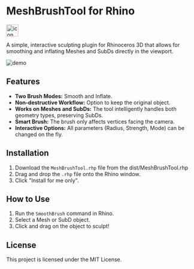 # MeshBrushTool for Rhino
<img width="32" height="32" alt="icon" src="https://github.com/user-attachments/assets/59637462-b743-42d4-b0ef-f7ef247d5c99" />

A simple, interactive sculpting plugin for Rhinoceros 3D that allows for smoothing and inflating Meshes and SubDs directly in the viewport.

![demo](https://github.com/user-attachments/assets/a7c09688-e155-422c-a06c-76df63e83925)


## Features
- **Two Brush Modes:** Smooth and Inflate.
- **Non-destructive Workflow:** Option to keep the original object.
- **Works on Meshes and SubDs:** The tool intelligently handles both geometry types, preserving SubDs.
- **Smart Brush:** The brush only affects vertices facing the camera.
- **Interactive Options:** All parameters (Radius, Strength, Mode) can be changed on the fly.

## Installation
1. Download the `MeshBrushTool.rhp` file from the dist/MeshBrushTool.rhp
2. Drag and drop the `.rhp` file onto the Rhino window.
3. Click "Install for me only".

## How to Use
1. Run the `SmoothBrush` command in Rhino.
2. Select a Mesh or SubD object.
3. Click and drag on the object to sculpt!

## License
This project is licensed under the MIT License.
